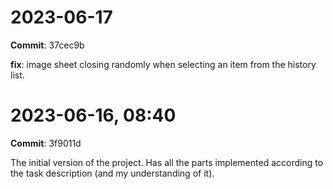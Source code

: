 
# 2023-06-17
**Commit**: 37cec9b

**fix**: image sheet closing randomly when selecting an item from the history list.

# 2023-06-16, 08:40
**Commit**: 3f9011d

The initial version of the project. Has all the parts implemented according to the task description (and my understanding of it).
